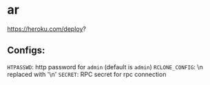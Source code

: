# ar
https://heroku.com/deploy?


## Configs:
`HTPASSWD`: http password for `admin` (default is `admin`)
`RCLONE_CONFIG`: \n replaced with '\n'
`SECRET`: RPC secret for rpc connection
